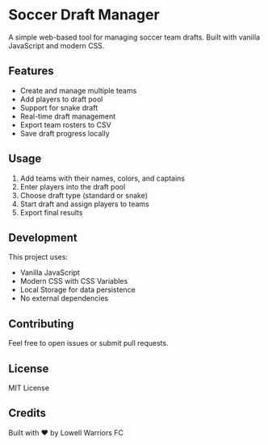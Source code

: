 # Soccer Draft Manager

A simple web-based tool for managing soccer team drafts. Built with vanilla JavaScript and modern CSS.

## Features
- Create and manage multiple teams
- Add players to draft pool
- Support for snake draft
- Real-time draft management
- Export team rosters to CSV
- Save draft progress locally

## Usage
1. Add teams with their names, colors, and captains
2. Enter players into the draft pool
3. Choose draft type (standard or snake)
4. Start draft and assign players to teams
5. Export final results

## Development
This project uses:
- Vanilla JavaScript
- Modern CSS with CSS Variables
- Local Storage for data persistence
- No external dependencies

## Contributing
Feel free to open issues or submit pull requests.

## License
MIT License

## Credits
Built with ❤️ by Lowell Warriors FC 